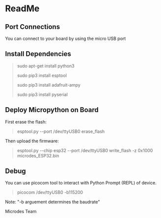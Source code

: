 # ReadMe

## Port Connections

You can connect to your board by using the micro USB port 

## Install Dependencies

> sudo apt-get install python3
>
> sudo pip3 install esptool
>
> sudo pip3 install adafruit-ampy
>
> sudo pip3 install pyserial

## Deploy Micropython on Board

First erase the flash:

> esptool.py --port /dev/ttyUSB0 erase_flash

Then upload the firmware:

> esptool.py --chip esp32 --port /dev/ttyUSB0 write_flash -z 0x1000 microdes_ESP32.bin

## Debug

You can use picocom tool to interact with Python Prompt (REPL) of device.

> picocom /dev/ttyUSB0 -b115200

Note: "-b arguement determines the baudrate"


Microdes Team